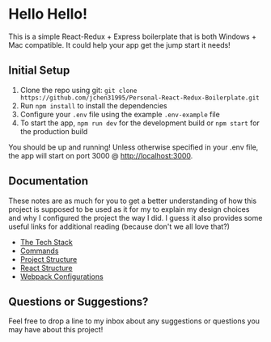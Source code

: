 # Hello Hello!
This is a simple React-Redux + Express boilerplate that is both Windows + Mac compatible. It could help your app get the jump start it needs!

## Initial Setup
1. Clone the repo using git: `git clone https://github.com/jchen31995/Personal-React-Redux-Boilerplate.git`
2. Run `npm install` to install the dependencies
3. Configure your `.env` file using the example `.env-example` file
4. To start the app, `npm run dev` for the development build or `npm start` for the production build

You should be up and running! Unless otherwise specified in your .env file, the app will start on port 3000 @ [http://localhost:3000](http://localhost:3000).

## Documentation
These notes are as much for you to get a better understanding of how this project is supposed to be used as it for my to explain my design choices and why I configured the project the way I did. I guess it also provides some useful links for additional reading (because don't we all love that?)
- [The Tech Stack](https://github.com/jchen31995/Personal-React-Redux-Boilerplate/tree/master/documentation/techstack.md)
- [Commands](https://github.com/jchen31995/Personal-React-Redux-Boilerplate/tree/master/documentation/commands.md)
- [Project Structure](https://github.com/jchen31995/Personal-React-Redux-Boilerplate/tree/master/documentation/project-structure.md)
- [React Structure](https://github.com/jchen31995/Personal-React-Redux-Boilerplate/tree/master/documentation/react-structure.md)
- [Webpack Configurations](https://github.com/jchen31995/Personal-React-Redux-Boilerplate/tree/master/documentation/webpack.md)
 
## Questions or Suggestions?
Feel free to drop a line to my inbox about any suggestions or questions you may have about this project!